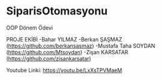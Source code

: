 # SiparisOtomasyonu
OOP Dönem Ödevi

PROJE EKİBİ
-Bahar YILMAZ 
-Berkan ŞAŞMAZ (https://github.com/berkansasmaz)
-Mustafa Taha SOYDAN (https://github.com/Mtsoydan)
-Zişan KARSATAR (https://github.com/zisankarsatar)

Youtube Linki: https://youtu.be/LxXsTPVMaeM

